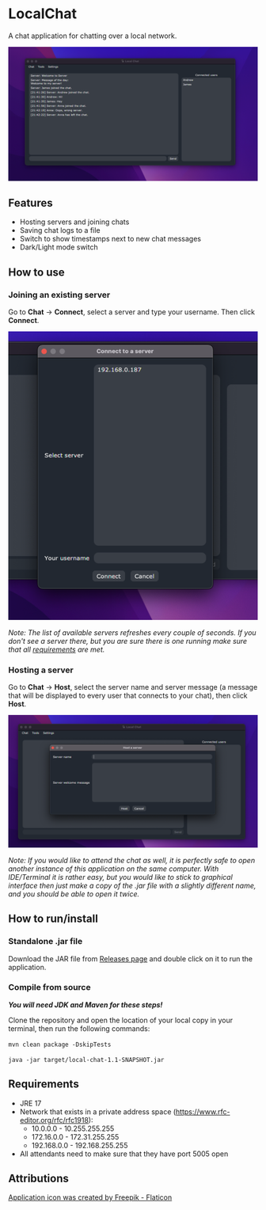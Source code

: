 # LocalChat

A chat application for chatting over a local network.

![Image 1](media/1.png)

## Features

- Hosting servers and joining chats
- Saving chat logs to a file
- Switch to show timestamps next to new chat messages
- Dark/Light mode switch

## How to use

### Joining an existing server
Go to **Chat** -> **Connect**, select a server and type your username. Then click **Connect**.

![Image 2](media/2.png)

*Note: The list of available servers refreshes every couple of seconds. If you don't see a server there, but you are 
sure there is one running make sure that all [requirements](#requirements) are met.*

### Hosting a server

Go to **Chat** -> **Host**, select the server name and server message (a message that will be displayed to every
user that connects to your chat), then click **Host**.

![Image 3](media/3.png)

*Note: If you would like to attend the chat as well, it is perfectly safe to open another instance of this application 
on the same computer. With IDE/Terminal it is rather easy, but you would like to stick to graphical interface then 
just make a copy of the .jar file with a slightly different name, and you should be able to open it twice.*

## How to run/install

### Standalone .jar file

Download the JAR file from [Releases page](https://github.com/N3LX/Local-Chat/releases) and double click on it to 
run the application.

### Compile from source

***You will need JDK and Maven for these steps!***

Clone the repository and open the location of your local copy in your terminal, then run the following commands:

`mvn clean package -DskipTests`

`java -jar target/local-chat-1.1-SNAPSHOT.jar`

## Requirements

- JRE 17
- Network that exists in a private address space (https://www.rfc-editor.org/rfc/rfc1918):
  - 10.0.0.0        -   10.255.255.255
  - 172.16.0.0      -   172.31.255.255
  - 192.168.0.0     -   192.168.255.255
- All attendants need to make sure that they have port 5005 open

## Attributions

<a href="https://www.flaticon.com/free-icons/chat-box" title="chat box icons">
Application icon was created by Freepik - Flaticon
</a>
